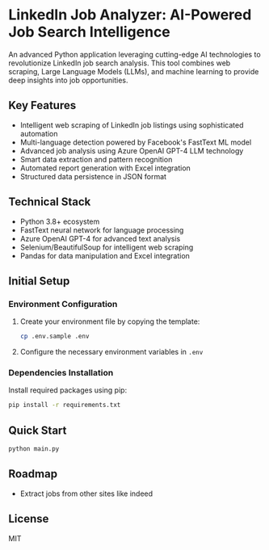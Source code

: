 # LinkedIn Job Analyzer: AI-Powered Job Search Intelligence

An advanced Python application leveraging cutting-edge AI technologies to revolutionize LinkedIn job search analysis. This tool combines web scraping, Large Language Models (LLMs), and machine learning to provide deep insights into job opportunities.

## Key Features
- Intelligent web scraping of LinkedIn job listings using sophisticated automation
- Multi-language detection powered by Facebook's FastText ML model
- Advanced job analysis using Azure OpenAI GPT-4 LLM technology
- Smart data extraction and pattern recognition
- Automated report generation with Excel integration
- Structured data persistence in JSON format

## Technical Stack
- Python 3.8+ ecosystem
- FastText neural network for language processing
- Azure OpenAI GPT-4 for advanced text analysis
- Selenium/BeautifulSoup for intelligent web scraping
- Pandas for data manipulation and Excel integration

## Initial Setup

### Environment Configuration
1. Create your environment file by copying the template:
    ```bash
    cp .env.sample .env
    ```
2. Configure the necessary environment variables in `.env`

### Dependencies Installation
Install required packages using pip:
```bash
pip install -r requirements.txt
```

## Quick Start
```bash
python main.py
```

## Roadmap
- Extract jobs from other sites like indeed

## License
MIT

